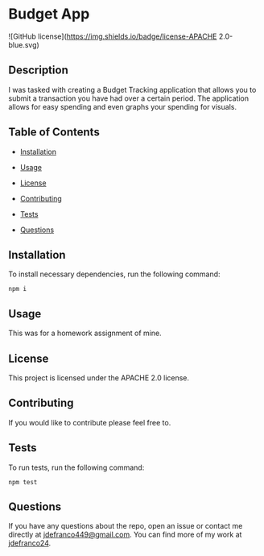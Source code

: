 # Budget App
![GitHub license](https://img.shields.io/badge/license-APACHE 2.0-blue.svg)

## Description

I was tasked with creating a Budget Tracking application that allows you to submit a transaction you have had over a certain period. The application allows for easy spending and even graphs your spending for visuals. 

## Table of Contents 

* [Installation](#installation)

* [Usage](#usage)

* [License](#license)

* [Contributing](#contributing)

* [Tests](#tests)

* [Questions](#questions)

## Installation

To install necessary dependencies, run the following command:

```
npm i
```

## Usage

This was for a homework assignment of mine. 

## License

This project is licensed under the APACHE 2.0 license.
    
## Contributing

If you would like to contribute please feel free to.

## Tests

To run tests, run the following command:

```
npm test
```

## Questions

If you have any questions about the repo, open an issue or contact me directly at jdefranco449@gmail.com. You can find more of my work at [jdefranco24](https://github.com/jdefranco24/).

